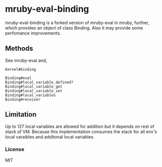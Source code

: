 mruby-eval-binding
==================

mruby-eval-binding is a forked version of mruby-eval in mruby, further,
which provides an object of class Binding.
Also it may provide some perfomance improvements.

## Methods

See mruby-eval and,
```
Kernel#binding

Binding#eval
Binding#local_variable_defined?
Binding#local_variable_get
Binding#local_variable_set
Binding#local_variables
Binding#receiver
```

## Limitation

Up to 127 local variables are allowed for addition but it depends on
rest of stack of VM.
Because this implementation consumes the stack for all env's local varaibles and additonal local variables.

### License

MIT
